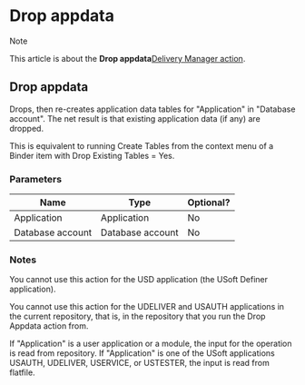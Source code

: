 # Drop appdata



> [!NOTE]
> This article is about the **Drop appdata**[Delivery Manager action](/docs/Continuous%20delivery/Delivery%20Manager%20actions%20by%20name).

## **Drop appdata**

Drops, then re-creates application data tables for "Application" in "Database account". The net result is that existing application data (if any) are dropped.

This is equivalent to running Create Tables from the context menu of a Binder item with Drop Existing Tables = Yes.

### Parameters

|**Name**|**Type**|**Optional?**|
|--------|--------|--------|
|Application|Application|No      |
|Database account|Database account|No      |



### Notes

You cannot use this action for the USD application (the USoft Definer application).

You cannot use this action for the UDELIVER and USAUTH applications in the current repository, that is, in the repository that you run the Drop Appdata action from.

If "Application" is a user application or a module, the input for the operation is read from repository. If "Application" is one of the USoft applications USAUTH, UDELIVER, USERVICE, or USTESTER, the input is read from flatfile.